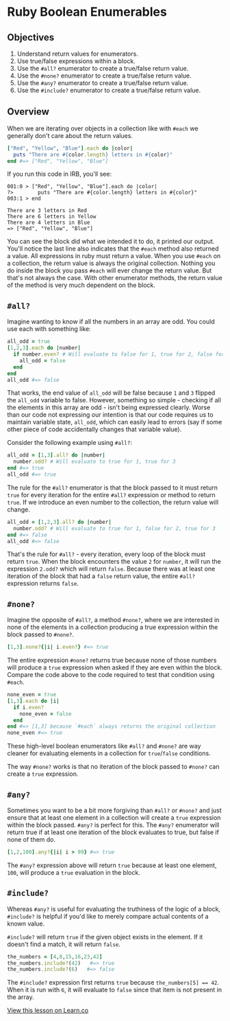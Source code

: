 # Ruby Boolean Enumerables

## Objectives

1. Understand return values for enumerators.
2. Use true/false expressions within a block.
3. Use the `#all?` enumerator to create a true/false return value.
4. Use the `#none?` enumerator to create a true/false return value.
5. Use the `#any?` enumerator to create a true/false return value.
6. Use the `#include?` enumerator to create a true/false return value.

## Overview

When we are iterating over objects in a collection like with `#each` we generally don't care about the return values.

```ruby
["Red", "Yellow", "Blue"].each do |color|
  puts "There are #{color.length} letters in #{color}"
end #=> ["Red", "Yellow", "Blue"]
```

If you run this code in IRB, you'll see:

```
001:0 > ["Red", "Yellow", "Blue"].each do |color|
?>        puts "There are #{color.length} letters in #{color}"
003:1 > end

There are 3 letters in Red
There are 6 letters in Yellow
There are 4 letters in Blue
=> ["Red", "Yellow", "Blue"]
```

You can see the block did what we intended it to do, it printed our output. You'll notice the last line also indicates that the `#each` method also returned a value. All expressions in ruby must return a value. When you use `#each` on a collection, the return value is always the original collection. Nothing you do inside the block you pass `#each` will ever change the return value. But that's not always the case. With other enumerator methods, the return value of the method is very much dependent on the block.

## `#all?`

Imagine wanting to know if all the numbers in an array are odd. You could use each with something like:

```ruby
all_odd = true
[1,2,3].each do |number|
  if number.even? # Will evaluate to false for 1, true for 2, false for 1
    all_odd = false
  end
end
all_odd #=> false
```

That works, the end value of `all_odd` will be false because `1` and `3` flipped the `all_odd` variable to false. However, something so simple - checking if all the elements in this array are odd - isn't being expressed clearly. Worse than our code not expressing our intention is that our code requires us to maintain variable state, `all_odd`, which can easily lead to errors (say if some other piece of code accidentally changes that variable value).

Consider the following example using `#all?`:

```ruby
all_odd = [1,3].all? do |number|
  number.odd? # Will evaluate to true for 1, true for 3
end #=> true
all_odd #=> true
```

The rule for the `#all?` enumerator is that the block passed to it must return `true` for every iteration for the entire `#all?` expression or method to return `true`. If we introduce an even number to the collection, the return value will change.

```ruby
all_odd = [1,2,3].all? do |number|
  number.odd? # Will evaluate to true for 1, false for 2, true for 3
end #=> false
all_odd #=> false
```

That's the rule for `#all?` - every iteration, every loop of the block must return `true`. When the block encounters the value `2` for `number`, it will run the expression `2.odd?` which will return `false`. Because there was at least one iteration of the block that had a `false` return value, the entire `#all?` expression returns `false`.

## `#none?`

Imagine the opposite of `#all?`, a method `#none?`, where we are interested in none of the elements in a collection producing a true expression within the block passed to `#none?`.

```ruby
[1,3].none?{|i| i.even?} #=> true
```

The entire expression `#none?` returns true because none of those numbers will produce a `true` expression when asked if they are even within the block. Compare the code above to the code required to test that condition using `#each`.

```ruby
none_even = true
[1,3].each do |i|
  if i.even?
    none_even = false
  end
end #=> [1,3] because `#each` always returns the original collection
none_even #=> true
```

These high-level boolean enumerators like `#all?` and `#none?` are way cleaner for evaluating elements in a collection for `true`/`false` conditions.

The way `#none?` works is that no iteration of the block passed to `#none?` can create a `true` expression.

## `#any?`

Sometimes you want to be a bit more forgiving than `#all?` or `#none?` and just ensure that at least one element in a collection will create a `true` expression within the block passed. `#any?` is perfect for this. The `#any?` enumerator will return true if at least one iteration of the block evaluates to true, but false if none of them do.

```ruby
[1,2,100].any?{|i| i > 99} #=> true
```

The `#any?` expression above will return `true` because at least one element, `100`, will produce a `true` evaluation in the block.

## `#include?`

Whereas `#any?` is useful for evaluating the truthiness of the logic of a block, `#include?` is helpful if you'd like to merely compare actual contents of a known value.

`#include?` will return `true` if the given object exists in the element. If it doesn't find a match, it will return `false`.

```ruby
the_numbers = [4,8,15,16,23,42]
the_numbers.include?(42)   #=> true
the_numbers.include?(6)   #=> false
```

The `#include?` expression first returns `true` because `the_numbers[5] == 42`. When it is run with `6`, it will evaluate to `false` since that item is not present in the array.

<a href='https://learn.co/lessons/ruby-boolean-enumerables' data-visibility='hidden'>View this lesson on Learn.co</a>
